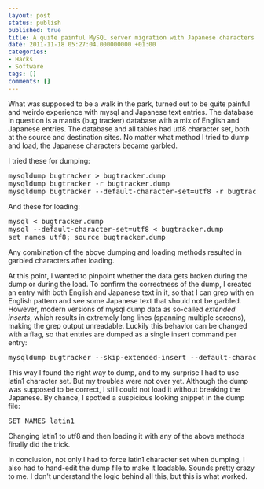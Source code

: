 ```yaml
---
layout: post
status: publish
published: true
title: A quite painful MySQL server migration with Japanese characters and utf-8
date: 2011-11-18 05:27:04.000000000 +01:00
categories:
- Hacks
- Software
tags: []
comments: []
---
```

What was supposed to be a walk in the park, turned out to be quite painful and weirdo experience with mysql and Japanese text entries. The database in question is a mantis (bug tracker) database with a mix of English and Japanese entries. The database and all tables had utf8 character set, both at the source and destination sites. No matter what method I tried to dump and load, the Japanese characters became garbled.

I tried these for dumping:
<pre>
mysqldump bugtracker &gt; bugtracker.dump
mysqldump bugtracker -r bugtracker.dump
mysqldump bugtracker --default-character-set=utf8 -r bugtracker.dump
</pre>
And these for loading:
<pre>
mysql &lt; bugtracker.dump
mysql --default-character-set=utf8 &lt; bugtracker.dump
set names utf8; source bugtracker.dump
</pre>
Any combination of the above dumping and loading methods resulted in garbled characters after loading.

At this point, I wanted to pinpoint whether the data gets broken during the dump or during the load. To confirm the correctness of the dump, I created an entry with both English and Japanese text in it, so that I can grep with en English pattern and see some Japanese text that should not be garbled. However, modern versions of mysql dump data as so-called *extended inserts*, which results in extremely long lines (spanning multiple screens), making the grep output unreadable. Luckily this behavior can be changed with a flag, so that entries are dumped as a single insert command per entry:
<pre>
mysqldump bugtracker --skip-extended-insert --default-character-set=latin1 | grep mantis_bug_text.*English
</pre>
This way I found the right way to dump, and to my surprise I had to use latin1 character set. But my troubles were not over yet. Although the dump was supposed to be correct, I still could not load it without breaking the Japanese. By chance, I spotted a suspicious looking snippet in the dump file:
<pre>
SET NAMES latin1
</pre>
Changing latin1 to utf8 and then loading it with any of the above methods finally did the trick.

In conclusion, not only I had to force latin1 character set when dumping, I also had to hand-edit the dump file to make it loadable. Sounds pretty crazy to me. I don't understand the logic behind all this, but this is what worked.
